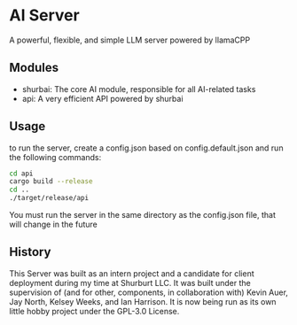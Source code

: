 # AI Server

A powerful, flexible, and simple LLM server powered by llamaCPP

## Modules

- shurbai: The core AI module, responsible for all AI-related tasks
- api: A very efficient API powered by shurbai

## Usage

to run the server, create a config.json based on config.default.json and run the following commands:

```bash
cd api
cargo build --release
cd ..
./target/release/api
```

You must run the server in the same directory as the config.json file, that will change in the future

## History

This Server was built as an intern project and a candidate for client deployment during my time at Shurburt LLC. It was built under the supervision of (and for other, components, in collaboration with) Kevin Auer, Jay North, Kelsey Weeks, and Ian Harrison. It is now being run as its own little hobby project under the GPL-3.0 License.
